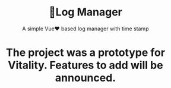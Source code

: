 

<h1 align="center">
📑Log Manager
</h1>
<p align="center">
    A simple Vue❤️ based log manager with time stamp
</p>



<h1 align="center">The project was a prototype for Vitality. Features to add will be announced.</h1>
